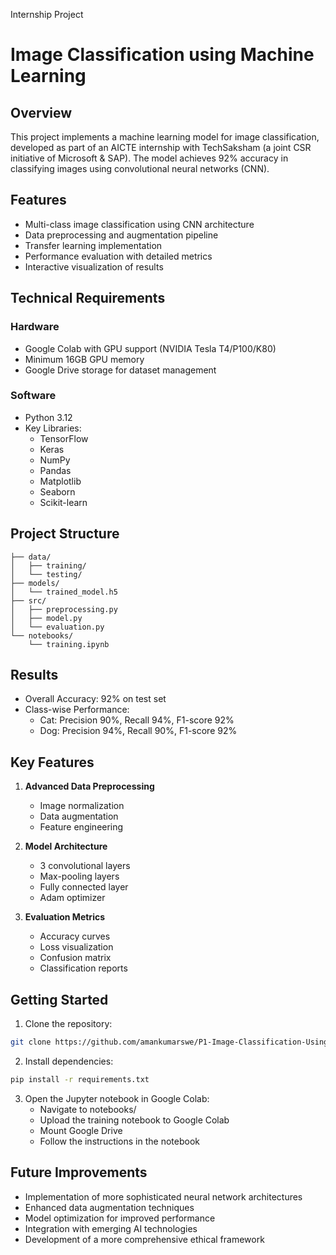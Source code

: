 Internship Project

# Image Classification using Machine Learning

## Overview
This project implements a machine learning model for image classification, developed as part of an AICTE internship with TechSaksham (a joint CSR initiative of Microsoft & SAP). The model achieves 92% accuracy in classifying images using convolutional neural networks (CNN).

## Features
- Multi-class image classification using CNN architecture
- Data preprocessing and augmentation pipeline
- Transfer learning implementation
- Performance evaluation with detailed metrics
- Interactive visualization of results

## Technical Requirements

### Hardware
- Google Colab with GPU support (NVIDIA Tesla T4/P100/K80)
- Minimum 16GB GPU memory
- Google Drive storage for dataset management

### Software
- Python 3.12
- Key Libraries:
  - TensorFlow
  - Keras
  - NumPy
  - Pandas
  - Matplotlib
  - Seaborn
  - Scikit-learn

## Project Structure
```
├── data/
│   ├── training/
│   └── testing/
├── models/
│   └── trained_model.h5
├── src/
│   ├── preprocessing.py
│   ├── model.py
│   └── evaluation.py
└── notebooks/
    └── training.ipynb
```

## Results
- Overall Accuracy: 92% on test set
- Class-wise Performance:
  - Cat: Precision 90%, Recall 94%, F1-score 92%
  - Dog: Precision 94%, Recall 90%, F1-score 92%

## Key Features
1. **Advanced Data Preprocessing**
   - Image normalization
   - Data augmentation
   - Feature engineering

2. **Model Architecture**
   - 3 convolutional layers
   - Max-pooling layers
   - Fully connected layer
   - Adam optimizer

3. **Evaluation Metrics**
   - Accuracy curves
   - Loss visualization
   - Confusion matrix
   - Classification reports

## Getting Started

1. Clone the repository:
```bash
git clone https://github.com/amankumarswe/P1-Image-Classification-Using-ML.git
```

2. Install dependencies:
```bash
pip install -r requirements.txt
```

3. Open the Jupyter notebook in Google Colab:
   - Navigate to notebooks/
   - Upload the training notebook to Google Colab
   - Mount Google Drive
   - Follow the instructions in the notebook

## Future Improvements
- Implementation of more sophisticated neural network architectures
- Enhanced data augmentation techniques
- Model optimization for improved performance
- Integration with emerging AI technologies
- Development of a more comprehensive ethical framework


